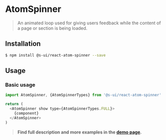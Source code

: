 # AtomSpinner

> An animated loop used for giving users feedback while the content of a page or section is being loaded.

<!-- ![](./assets/preview.png) -->

## Installation

```sh
$ npm install @s-ui/react-atom-spinner --save
```

## Usage

### Basic usage
```js
import AtomSpinner, {AtomSpinnerTypes} from '@s-ui/react-atom-spinner'

return (
  <AtomSpinner show type={AtomSpinnerTypes.FULL}>
    {component}
  </AtomSpinner>
)
```


> **Find full description and more examples in the [demo page](https://sui-components.now.sh/workbench/atom/spinner/demo).**
